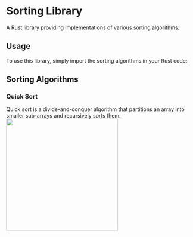 # Sorting Library

A Rust library providing implementations of various sorting algorithms.

## Usage

To use this library, simply import the sorting algorithms in your Rust code:

## Sorting Algorithms

### Quick Sort

Quick sort is a divide-and-conquer algorithm that partitions an array into smaller sub-arrays and recursively sorts them.
<img src="https://github.com/AsselK2023/sorting_library/blob/main/111.JPG" width="300">
